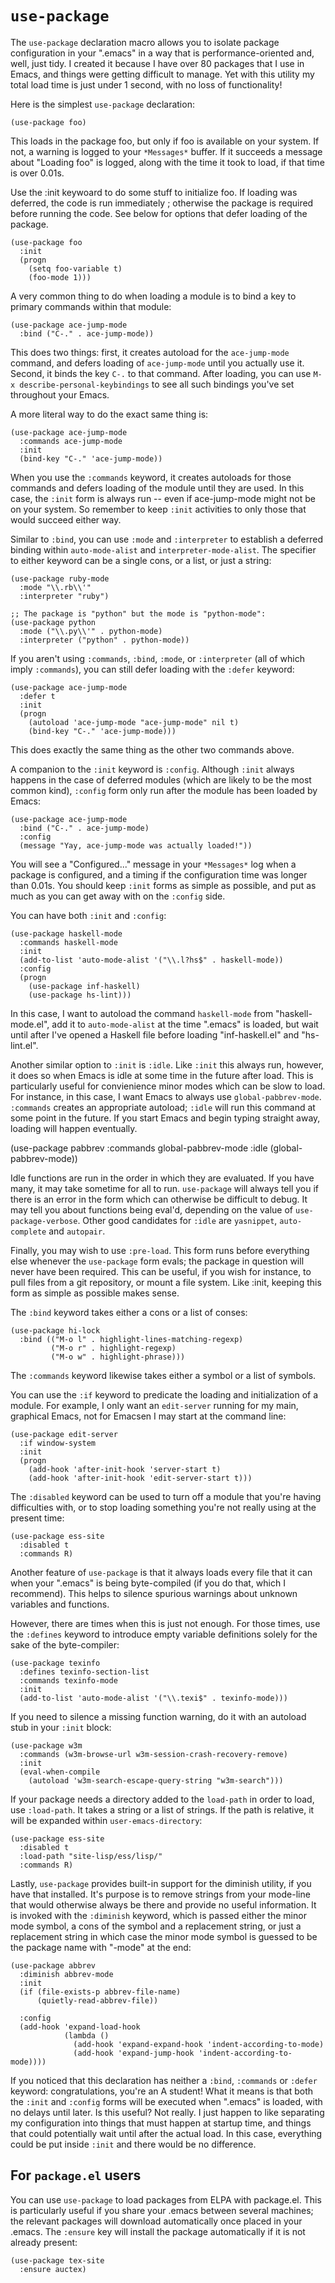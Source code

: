 # `use-package`

The `use-package` declaration macro allows you to isolate package
configuration in your ".emacs" in a way that is performance-oriented and,
well, just tidy.  I created it because I have over 80 packages that I use
in Emacs, and things were getting difficult to manage.  Yet with this
utility my total load time is just under 1 second, with no loss of
functionality!

Here is the simplest `use-package` declaration:

    (use-package foo)

This loads in the package foo, but only if foo is available on your system.
If not, a warning is logged to your `*Messages*` buffer.  If it succeeds a
message about "Loading foo" is logged, along with the time it took to load,
if that time is over 0.01s.

Use the :init keywoard to do some stuff to initialize foo. If loading
was deferred, the code is run immediately ; otherwise the package is
required before running the code. See below for options that defer
loading of the package.

    (use-package foo
      :init
      (progn
        (setq foo-variable t)
        (foo-mode 1)))

A very common thing to do when loading a module is to bind a key to primary
commands within that module:

    (use-package ace-jump-mode
      :bind ("C-." . ace-jump-mode))

This does two things: first, it creates autoload for the `ace-jump-mode`
command, and defers loading of `ace-jump-mode` until you actually use it.
Second, it binds the key `C-.` to that command.  After loading, you can use
`M-x describe-personal-keybindings` to see all such bindings you've set
throughout your Emacs.

A more literal way to do the exact same thing is:

    (use-package ace-jump-mode
      :commands ace-jump-mode
      :init
      (bind-key "C-." 'ace-jump-mode))

When you use the `:commands` keyword, it creates autoloads for those
commands and defers loading of the module until they are used.  In this
case, the `:init` form is always run -- even if ace-jump-mode might not be
on your system.  So remember to keep `:init` activities to only those that
would succeed either way.

Similar to `:bind`, you can use `:mode` and `:interpreter` to establish a
deferred binding within `auto-mode-alist` and `interpreter-mode-alist`.
The specifier to either keyword can be a single cons, or a list, or just
a string:

    (use-package ruby-mode
      :mode "\\.rb\\'"
      :interpreter "ruby")

    ;; The package is "python" but the mode is "python-mode":
    (use-package python
      :mode ("\\.py\\'" . python-mode)
      :interpreter ("python" . python-mode))

If you aren't using `:commands`, `:bind`, `:mode`, or `:interpreter` (all
of which imply `:commands`), you can still defer loading with the `:defer`
keyword:

    (use-package ace-jump-mode
      :defer t
      :init
      (progn
        (autoload 'ace-jump-mode "ace-jump-mode" nil t)
        (bind-key "C-." 'ace-jump-mode)))

This does exactly the same thing as the other two commands above.

A companion to the `:init` keyword is `:config`.  Although `:init` always
happens in the case of deferred modules (which are likely to be the most
common kind), `:config` form only run after the module has been loaded by
Emacs:

    (use-package ace-jump-mode
      :bind ("C-." . ace-jump-mode)
      :config
      (message "Yay, ace-jump-mode was actually loaded!"))

You will see a "Configured..." message in your `*Messages*` log when a
package is configured, and a timing if the configuration time was longer
than 0.01s.  You should keep `:init` forms as simple as possible, and put
as much as you can get away with on the `:config` side.

You can have both `:init` and `:config`:

    (use-package haskell-mode
      :commands haskell-mode
      :init
      (add-to-list 'auto-mode-alist '("\\.l?hs$" . haskell-mode))
      :config
      (progn
        (use-package inf-haskell)
        (use-package hs-lint)))

In this case, I want to autoload the command `haskell-mode` from
"haskell-mode.el", add it to `auto-mode-alist` at the time ".emacs" is
loaded, but wait until after I've opened a Haskell file before loading
"inf-haskell.el" and "hs-lint.el".

Another similar option to `:init` is `:idle`. Like `:init` this always run,
however, it does so when Emacs is idle at some time in the future after
load. This is particularly useful for convienience minor modes which can be
slow to load. For instance, in this case, I want Emacs to always use
`global-pabbrev-mode`. `:commands` creates an appropriate autoload; `:idle`
will run this command at some point in the future. If you start Emacs and
begin typing straight away, loading will happen eventually.

(use-package pabbrev
  :commands global-pabbrev-mode
  :idle (global-pabbrev-mode))

Idle functions are run in the order in which they are evaluated. If you
have many, it may take sometime for all to run. `use-package` will always
tell you if there is an error in the form which can otherwise be difficult
to debug. It may tell you about functions being eval'd, depending on the
value of `use-package-verbose`. Other good candidates for `:idle` are
`yasnippet`, `auto-complete` and `autopair`.

Finally, you may wish to use `:pre-load`. This form runs before everything
else whenever the `use-package` form evals; the package in question will
never have been required. This can be useful, if you wish for instance, to
pull files from a git repository, or mount a file system. Like :init,
keeping this form as simple as possible makes sense.

The `:bind` keyword takes either a cons or a list of conses:

    (use-package hi-lock
      :bind (("M-o l" . highlight-lines-matching-regexp)
             ("M-o r" . highlight-regexp)
             ("M-o w" . highlight-phrase)))

The `:commands` keyword likewise takes either a symbol or a list of
symbols.

You can use the `:if` keyword to predicate the loading and initialization
of a module.  For example, I only want an `edit-server` running for my
main, graphical Emacs, not for Emacsen I may start at the command line:

    (use-package edit-server
      :if window-system
      :init
      (progn
        (add-hook 'after-init-hook 'server-start t)
        (add-hook 'after-init-hook 'edit-server-start t)))

The `:disabled` keyword can be used to turn off a module that you're having
difficulties with, or to stop loading something you're not really using at
the present time:

    (use-package ess-site
      :disabled t
      :commands R)

Another feature of `use-package` is that it always loads every file that it
can when your ".emacs" is being byte-compiled (if you do that, which I
recommend).  This helps to silence spurious warnings about unknown
variables and functions.

However, there are times when this is just not enough.  For those times,
use the `:defines` keyword to introduce empty variable definitions solely
for the sake of the byte-compiler:

    (use-package texinfo
      :defines texinfo-section-list
      :commands texinfo-mode
      :init
      (add-to-list 'auto-mode-alist '("\\.texi$" . texinfo-mode)))

If you need to silence a missing function warning, do it with an autoload
stub in your `:init` block:

    (use-package w3m
      :commands (w3m-browse-url w3m-session-crash-recovery-remove)
      :init
      (eval-when-compile
        (autoload 'w3m-search-escape-query-string "w3m-search")))

If your package needs a directory added to the `load-path` in order to load,
use `:load-path`.  It takes a string or a list of strings.  If the path is
relative, it will be expanded within `user-emacs-directory`:

    (use-package ess-site
      :disabled t
      :load-path "site-lisp/ess/lisp/"
      :commands R)

Lastly, `use-package` provides built-in support for the diminish utility,
if you have that installed.  It's purpose is to remove strings from your
mode-line that would otherwise always be there and provide no useful
information.  It is invoked with the `:diminish` keyword, which is passed
either the minor mode symbol, a cons of the symbol and a replacement string,
or just a replacement string in which case the minor mode symbol is guessed
to be the package name with "-mode" at the end:

    (use-package abbrev
      :diminish abbrev-mode
      :init
      (if (file-exists-p abbrev-file-name)
          (quietly-read-abbrev-file))

      :config
      (add-hook 'expand-load-hook
                (lambda ()
                  (add-hook 'expand-expand-hook 'indent-according-to-mode)
                  (add-hook 'expand-jump-hook 'indent-according-to-mode))))

If you noticed that this declaration has neither a `:bind`, `:commands` or
`:defer` keyword: congratulations, you're an A student!  What it means is
that both the `:init` and `:config` forms will be executed when ".emacs" is
loaded, with no delays until later.  Is this useful?  Not really.  I just
happen to like separating my configuration into things that must happen at
startup time, and things that could potentially wait until after the
actual load.  In this case, everything could be put inside `:init` and
there would be no difference.

## For `package.el` users

You can use `use-package` to load packages from ELPA with package.el. This
is particularly useful if you share your .emacs between several machines;
the relevant packages will download automatically once placed in your
.emacs. The `:ensure` key will install the package automatically if it is
not already present:

    (use-package tex-site
      :ensure auctex)
